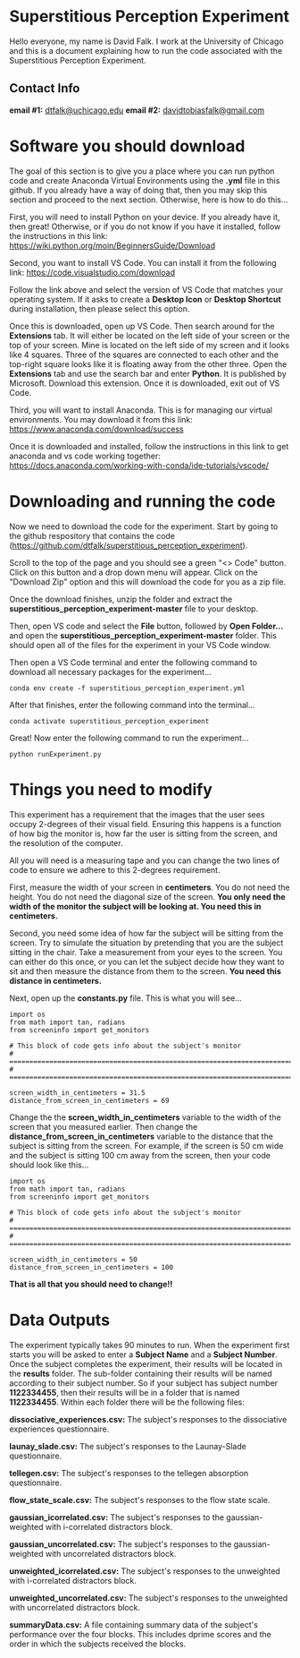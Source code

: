 # **Superstitious Perception Experiment**
Hello everyone, my name is David Falk. I work at the University of Chicago and this is a document explaining how to run the code associated with the Superstitious Perception Experiment. 

## Contact Info
**email #1:** dtfalk@uchicago.edu
**email #2:** davidtobiasfalk@gmail.com

# Software you should download
The goal of this section is to give you a place where you can run python code and create Anaconda Virtual Environments using the **.yml** file in this github. If you already have a way of doing that, then you may skip this section and proceed to the next section. Otherwise, here is how to do this...

First, you will need to install Python on your device. If you already have it, then great! Otherwise, or if you do not know if you have it installed, follow the instructions in this link: https://wiki.python.org/moin/BeginnersGuide/Download

Second, you want to install VS Code. You can install it from the following link: https://code.visualstudio.com/download

Follow the link above and select the version of VS Code that matches your operating system. If it asks to create a **Desktop Icon** or **Desktop Shortcut** during installation, then please select this option.

Once this is downloaded, open up VS Code. Then search around for the **Extensions** tab. It will either be located on the left side of your screen or the top of your screen. Mine is located on the left side of my screen and it looks like 4 squares. Three of the squares are connected to each other and the top-right square looks like it is floating away from the other three. Open the **Extensions** tab and use the search bar and enter **Python**. It is published by Microsoft. Download this extension. Once it is downloaded, exit out of VS Code.

Third, you will want to install Anaconda. This is for managing our virtual environments. You may download it from this link: https://www.anaconda.com/download/success

Once it is downloaded and installed, follow the instructions in this link to get anaconda and vs code working together: https://docs.anaconda.com/working-with-conda/ide-tutorials/vscode/


# Downloading and running the code
Now we need to download the code for the experiment. Start by going to the github respository that contains the code (https://github.com/dtfalk/superstitious_perception_experiment). 

Scroll to the top of the page and you should see a green "<> Code" button. Click on this button and a drop down menu will appear. Click on the "Download Zip" option and this will download the code for you as a zip file. 

Once the download finishes, unzip the folder and extract the **superstitious_perception_experiment-master** file to your desktop.

Then, open VS code and select the **File** button, followed by **Open Folder...** and open the **superstitious_perception_experiment-master** folder. This should open all of the files for the experiment in your VS Code window. 

Then open a VS Code terminal and enter the following command to download all necessary packages for the experiment...

```
conda env create -f superstitious_perception_experiment.yml
```

After that finishes, enter the following command into the terminal...

```
conda activate superstitious_perception_experiment
```

Great! Now enter the following command to run the experiment...
```
python runExperiment.py
```

# Things you need to modify
This experiment has a requirement that the images that the user sees occupy 2-degrees of their visual field. Ensuring this happens is a function of how big the monitor is, how far the user is sitting from the screen, and the resolution of the computer. 

All you will need is a measuring tape and you can change the two lines of code to ensure we adhere to this 2-degrees requirement.

First, measure the width of your screen in **centimeters**. You do not need the height. You do not need the diagonal size of the screen. **You only need the width of the monitor the subject will be looking at. You need this in centimeters.** 

Second, you need some idea of how far the subject will be sitting from the screen. Try to simulate the situation by pretending that you are the subject sitting in the chair. Take a measurement from your eyes to the screen. You can either do this once, or you can let the subject decide how they want to sit and then measure the distance from them to the screen. **You need this distance in centimeters.**

Next, open up the **constants.py** file. This is what you will see...
```
import os
from math import tan, radians
from screeninfo import get_monitors

# This block of code gets info about the subject's monitor
# =======================================================================
# =======================================================================

screen_width_in_centimeters = 31.5
distance_from_screen_in_centimeters = 69
```

Change the the **screen_width_in_centimeters** variable to the width of the screen that you measured earlier. Then change the **distance_from_screen_in_centimeters** variable to the distance that the subject is sitting from the screen. For example, if the screen is 50 cm wide and the subject is sitting 100 cm away from the screen, then your code should look like this...
```
import os
from math import tan, radians
from screeninfo import get_monitors

# This block of code gets info about the subject's monitor
# =======================================================================
# =======================================================================

screen_width_in_centimeters = 50
distance_from_screen_in_centimeters = 100
```

**That is all that you should need to change!!**

# Data Outputs
The experiment typically takes 90 minutes to run. When the experiment first starts you will be asked to enter a **Subject Name** and a **Subject Number**. Once the subject completes the experiment, their results will be located in the **results** folder. The sub-folder containing their results will be named according to their subject number. So if your subject has subject number **1122334455**, then their results will be in a folder that is named **1122334455**. Within each folder there will be the following files:

**dissociative_experiences.csv:** The subject's responses to the dissociative experiences questionnaire.

**launay_slade.csv:** The subject's responses to the Launay-Slade questionnaire.

**tellegen.csv:** The subject's responses to the tellegen absorption questionnaire.

**flow_state_scale.csv:** The subject's responses to the flow state scale.

**gaussian_icorrelated.csv:** The subject's responses to the gaussian-weighted with i-correlated distractors block.

**gaussian_uncorrelated.csv:** The subject's responses to the gaussian-weighted with uncorrelated distractors block.

**unweighted_icorrelated.csv:** The subject's responses to the unweighted with i-correlated distractors block.

**unweighted_uncorrelated.csv:** The subject's responses to the unweighted with uncorrelated distractors block.

**summaryData.csv:** A file containing summary data of the subject's performance over the four blocks. This includes dprime scores and the order in which the subjects received the blocks.